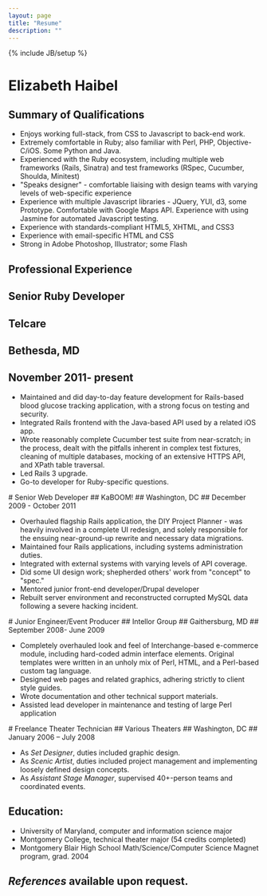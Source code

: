 ```yaml
---
layout: page
title: "Resume"
description: ""
---
```

{% include JB/setup %}

# Elizabeth Haibel

## Summary of Qualifications

- Enjoys working full-stack, from CSS to Javascript to back-end work. 
- Extremely comfortable in Ruby; also familiar with Perl, PHP, Objective-C/iOS. Some Python and Java.
- Experienced with the Ruby ecosystem, including multiple web frameworks (Rails, Sinatra) and test frameworks (RSpec, Cucumber, Shoulda, Minitest)
- "Speaks designer" - comfortable liaising with design teams with varying levels of web-specific experience 
- Experience with multiple Javascript libraries - JQuery, YUI, d3, some Prototype. Comfortable with Google Maps API. Experience with using Jasmine for automated Javascript testing. 
- Experience with standards-compliant HTML5, XHTML, and CSS3 
- Experience with email-specific HTML and CSS 
- Strong in Adobe Photoshop, Illustrator; some Flash

## Professional Experience

<section>
<hgroup>

# Senior Ruby Developer
## Telcare
## Bethesda, MD
## November 2011- present

</hgroup>

- Maintained and did day-to-day feature development for Rails-based blood glucose tracking application, with a strong focus on testing and security. 
- Integrated Rails frontend with the Java-based API used by a related iOS app. 
- Wrote reasonably complete Cucumber test suite from near-scratch; in the process, dealt with the pitfalls inherent in complex test fixtures, cleaning of multiple databases, mocking of an extensive HTTPS API, and XPath table traversal. 
- Led Rails 3 upgrade. 
- Go-to developer for Ruby-specific questions.
</section>

<section>
<hgroup>
# Senior Web Developer
## KaBOOM!
## Washington, DC
## December 2009 - October 2011
</hgroup>

- Overhauled flagship Rails application, the DIY Project Planner - was heavily involved in a complete UI redesign, and solely responsible for the ensuing near-ground-up rewrite and necessary data migrations.
- Maintained four Rails applications, including systems administration duties. 
- Integrated with external systems with varying levels of API coverage. 
- Did some UI design work; shepherded others' work from "concept" to "spec." 
- Mentored junior front-end developer/Drupal developer 
- Rebuilt server environment and reconstructed corrupted MySQL data following a severe hacking incident.

</section>

<section>
<hgroup>
# Junior Engineer/Event Producer
## Intellor Group
## Gaithersburg, MD
## September 2008- June 2009
</hgroup>

- Completely overhauled look and feel of Interchange-based e-commerce module, including hard-coded admin interface elements. Original templates were written in an unholy mix of Perl, HTML, and a Perl-based custom tag language.
- Designed web pages and related graphics, adhering strictly to client style guides. 
- Wrote documentation and other technical support materials. 
- Assisted lead developer in maintenance and testing of large Perl application

</section>

<section>
<hgroup>
# Freelance Theater Technician
## Various Theaters
## Washington, DC
## January 2006 – July 2008
</hgroup>

- As *Set Designer*, duties included graphic design.
- As *Scenic Artist*, duties included project management and implementing loosely defined design concepts.
- As *Assistant Stage Manager*, supervised 40+-person teams and coordinated events.

</section>

## Education:

- University of Maryland, computer and information science major 
- Montgomery College, technical theater major (54 credits completed) 
- Montgomery Blair High School Math/Science/Computer Science Magnet program, grad. 2004

## *References* available upon request.